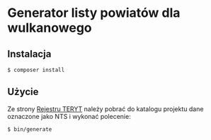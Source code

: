# Generator listy powiatów dla wulkanowego

## Instalacja

```bash
$ composer install
```

## Użycie

Ze strony [Rejestru TERYT](http://eteryt.stat.gov.pl/eTeryt/rejestr_teryt/udostepnianie_danych/baza_teryt/uzytkownicy_indywidualni/pobieranie/pliki_pelne.aspx) należy pobrać do katalogu projektu dane oznaczone jako NTS i wykonać polecenie:

```bash
$ bin/generate
```
